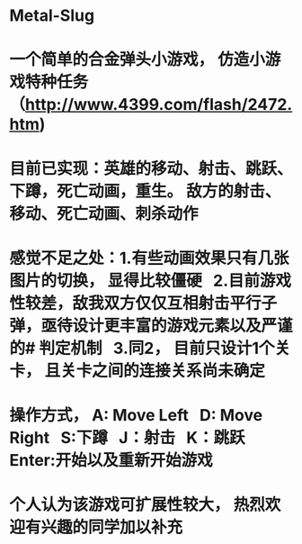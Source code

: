 # Metal-Slug
# 一个简单的合金弹头小游戏， 仿造小游戏特种任务（http://www.4399.com/flash/2472.htm)
# 目前已实现：英雄的移动、射击、跳跃、下蹲，死亡动画，重生。 敌方的射击、移动、死亡动画、刺杀动作
# 感觉不足之处：1.有些动画效果只有几张图片的切换， 显得比较僵硬    2.目前游戏性较差，敌我双方仅仅互相射击平行子弹，亟待设计更丰富的游戏元素以及严谨的# 判定机制    3.同2， 目前只设计1个关卡， 且关卡之间的连接关系尚未确定
# 操作方式， A: Move Left    D: Move Right    S:下蹲   J：射击    K：跳跃    Enter:开始以及重新开始游戏
# 个人认为该游戏可扩展性较大， 热烈欢迎有兴趣的同学加以补充
